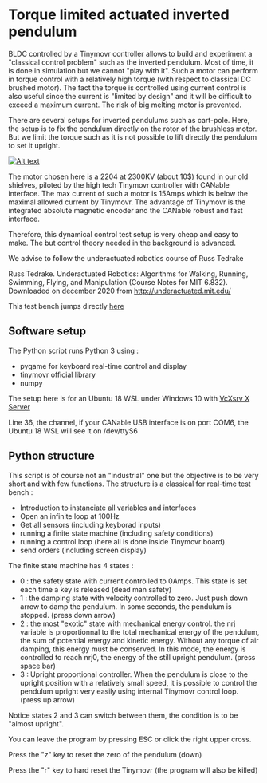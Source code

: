 # Torque limited actuated inverted pendulum
BLDC controlled by a Tinymovr controller allows to build and experiment a "classical control problem" such as the inverted pendulum. Most of time, it is done in simulation but we cannot "play with it". Such a motor can perform in torque control with a relatively high torque (with respect to classical DC brushed motor). The fact the torque is controlled using current control is also useful since the current is "limited by design" and it will be difficult to exceed a maximum current. The risk of big melting motor is prevented.

There are several setups for inverted pendulums such as cart-pole. Here, the setup is to fix the pendulum directly on the rotor of the brushless motor. But we limit the torque such as it is not possible to lift directly the pendulum to set it upright.

[![Alt text](https://img.youtube.com/vi/rv7isctR4a8/3.jpg)](https://www.youtube.com/watch?v=rv7isctR4a8)

The motor chosen here is a 2204 at 2300KV (about 10$) found in our old shielves, piloted by the high tech Tinymovr controller with CANable interface. The max current of such a motor is 15Amps which is below the maximal allowed current by Tinymovr. The advantage of Tinymovr is the integrated absolute magnetic encoder and the CANable robust and fast interface.

Therefore, this dynamical control test setup is very cheap and easy to make. The but control theory needed in the background is advanced.

We advise to follow the underactuated robotics course of Russ Tedrake 

Russ Tedrake. Underactuated Robotics: Algorithms for Walking, Running, Swimming, Flying, and Manipulation (Course Notes for MIT 6.832). Downloaded on december 2020 from http://underactuated.mit.edu/

This test bench jumps directly [here](http://underactuated.mit.edu/pend.html#section3)

## Software setup

The Python script runs Python 3 using :
- pygame for keyboard real-time control and display
- tinymovr official library
- numpy

The setup here is for an Ubuntu 18 WSL under Windows 10 with [VcXsrv X Server](http://vcxsrv.sourceforge.net)

Line 36, the channel, if your CANable USB interface is on port COM6, the Ubuntu 18 WSL will see it on /dev/ttyS6

## Python structure

This script is of course not an "industrial" one but the objective is to be very short and with few functions. The structure is a classical for real-time test bench :

- Introduction to instanciate all variables and interfaces
- Open an infinite loop at 100Hz
- Get all sensors  (including keyborad inputs)
- running a finite state machine (including safety conditions)
- running a control loop (here all is done inside Tinymovr board)
- send orders (including screen display)

The finite state machine has 4 states :
- 0 : the safety state with current controlled to 0Amps. This state is set each time a key is released (dead man safety)
- 1 : the damping state with velocity controlled to zero. Just push down arrow to damp the pendulum. In some seconds, the pendulum is stopped. (press down arrow)
- 2 : the most "exotic" state with mechanical energy control. the nrj variable is proportionnal to the total mechanical energy of the pendulum, the sum of potential energy and kinetic energy. Without any torque of air damping, this energy must be conserved. In this mode, the energy is controlled to reach nrj0, the energy of the still upright pendulum. (press space bar)
- 3 : Upright proportional controller. When the pendulum is close to the upright position with a relatively small speed, it is possible to control the pendulum upright very easily using internal Tinymovr control loop. (press up arrow)

Notice states 2 and 3 can switch between them, the condition is to be "almost upright".

You can leave the program by pressing ESC or click the right upper cross.

Press the "z" key to reset the zero of the pendulum (down)

Press the "r" key to hard reset the Tinymovr (the program will also be killed)

